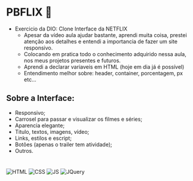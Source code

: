 # PBFLIX :cinema:
* Exercicio da DIO: Clone Interface da NETFLIX
  * Apesar da vídeo aula ajudar bastante, aprendi muita coisa, prestei atenção aos detalhes e entendi a importancia de fazer um site responsivo. 
  * Colocando em pratica todo o conhecimento adquirido nessa aula, nos meus projetos presentes e futuros.
  * Aprendi a declarar variaveis em HTML (hoje em dia já é possível)
  * Entendimento melhor sobre: header, container, porcentagem, px etc...
## Sobre a Interface:
* Responsivo;
* Carrosel para passar e visualizar os filmes e séries;
* Aparencia elegante;
* Titulo, textos, imagens, vídeo;
* Links, estilos e escript;
* Botões (apenas o trailer tem atividade);
* Outros.

# 
![HTML](https://i.ibb.co/41fmmJj/html.png)
![CSS](https://i.ibb.co/7twStGd/css.png)
![JS](https://i.ibb.co/b1f2MYy/javascript.png)
![JQuery](https://i.ibb.co/1ZDxFmW/jquery.png)
